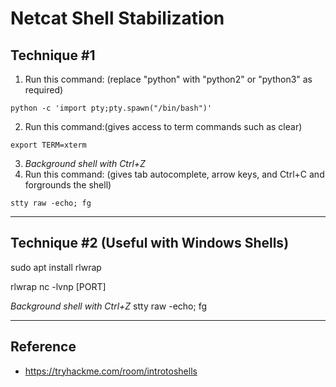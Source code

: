 # Netcat Shell Stabilization

## Technique #1
1. Run this command: (replace "python" with "python2" or "python3" as required)
```
python -c 'import pty;pty.spawn("/bin/bash")'
```
2. Run this command:(gives access to term commands such as clear)
```
export TERM=xterm
```
3. *Background shell with Ctrl+Z*
4. Run this command: (gives tab autocomplete, arrow keys, and Ctrl+C and forgrounds the shell)
```
stty raw -echo; fg
```
*******************************************************************************
## Technique #2 (Useful with Windows Shells)

sudo apt install rlwrap

rlwrap nc -lvnp [PORT]

*Background shell with Ctrl+Z*
stty raw -echo; fg

*******************************************************************************

## Reference
* https://tryhackme.com/room/introtoshells
